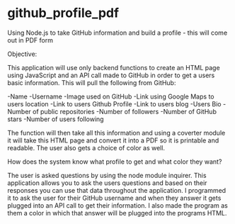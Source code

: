 # github_profile_pdf
Using Node.js to take GitHub information and build a profile - this will come out in PDF form

Objective:

This application will use only backend functions to create an HTML page using JavaScript and an API call made to GitHub in order to get a users basic information. This will pull the following from GitHub:

-Name
-Username 
-Image used on GitHub
-Link using Google Maps to users location
-Link to users Github Profile 
-Link to users blog
-Users Bio
-Number of public repositories
-Number of followers
-Number of GitHub stars
-Number of users following

The function will then take all this information and using a coverter module it will take this HTML page and convert it into a PDF so it is printable and readable. The user also gets a choice of color as well.

How does the system know what profile to get and what color they want?

The user is asked questions by using the node module inquirer. This application allows you to ask the users questions and based on their responses you can use that data throughout the application. I programmed it to ask the user for their GitHub username and when they answer it gets plugged into an API call to get their information. I also made the program as them a color in which that answer will be plugged into the programs HTML. 